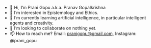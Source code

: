 - 👋   Hi, I’m Prani Gopu a.k.a. Pranav Gopalkrishna
- 👀   I’m interested in Epistemology and Ethics.
- 🌱   I’m currently learning artificial intelligence, in particular intelligent agents and creativity.
- 💞️   I’m looking to collaborate on nothing yet.
- 📫   How to reach me? Email: pranigopu@gmail.com, Instagram: @prani_gopu

<!---
pranigopu/pranigopu is a ✨ special ✨ repository because its `README.md` (this file) appears on your GitHub profile.
You can click the Preview link to take a look at your changes.
--->
